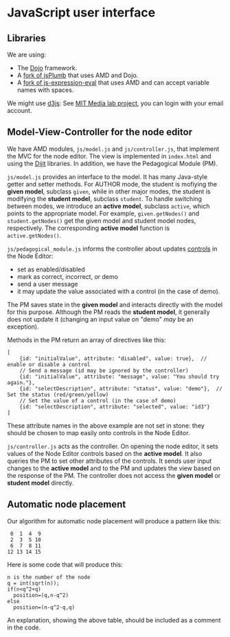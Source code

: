 # JavaScript user interface #

## Libraries ##

We are using:

* The [Dojo](http://dojotoolkit.org) framework.
* A [fork of jsPlumb](https://github.com/bhosaledipak/JsPlumb_Dojo_Integreate)
  that uses AMD and Dojo.
* A [fork of js-expression-eval](https://github.com/bvds/js-expression-eval) 
 that uses AMD and can accept variable names with spaces.

We might use  [d3js](http://d3js.org):
See [MIT Media lab project](http://immersion.media.mit.edu), you can 
login with your email account.

## Model-View-Controller for the node editor

We have AMD modules, `js/model.js` and `js/controller.js`, that implement the MVC for the
node editor.  The view is implemented in `index.html` and using the
[Dijit](http://dojotoolkit.org/reference-guide/dijit/) libraries.  In
addition, we have the Pedagogical Module (PM). 

`js/model.js` provides an interface to the model.  It has many
Java-style getter and setter methods. For AUTHOR mode, the student
is mofiying the **given model**, subclass `given`, while in other major
modes, the student is modifying the **student model**, subclass `student`.
To handle switching between modes, we introduce  an **active model**,
subclass `active`, which points to the appropriate model.  For example, 
`given.getNodes()` and `student.getNodes()` get the given model and
student model nodes, respectively.  The corresponding **active model**
function is `active.getNodes()`. 

`js/pedagogical_module.js` informs the controller about updates
[controls](http://www.w3.org/TR/html401/interact/forms.html#form-controls)
in the Node Editor:

* set as enabled/disabled
* mark as correct, incorrect, or demo
* send a user message
* it may update the value associated with a control (in the case of
  demo).

The PM saves state in the **given model** and interacts directly with the
model for this purpose.  Although the PM reads the **student model**, it
generally does not update it (changing an input value on "demo" *may*
be an exception).

Methods in the PM return an array of directives like this:

    [
		{id: "initialValue", attribute: "disabled", value: true},  // enable or disable a control
		// Send a message (id may be ignored by the controller)
		{id: "initialValue", attribute: "message", value: "You should try again."},
		{id: "selectDescription", attribute: "status", value: "demo"},  // Set the status (red/green/yellow)
		// Set the value of a control (in the case of demo)
		{id: "selectDescription", attribute: "selected", value: "id3"} 
	]

These attribute names in the above example are not set in stone:  they
should be chosen to map easily onto controls in the Node Editor.

`js/controller.js` acts as the controller.  On opening the node
editor, it sets values of the Node Editor controls based on the **active
model**.  It also queries the PM to set other attributes of the controls.
It sends user input changes to the **active model**  and to the PM and updates
the view based on the response of the PM.  The controller does not
access the **given model** or **student model** directly.

## Automatic node placement ##

Our algorithm for automatic node placement will
produce a pattern like this:

     0  1  4  9
     2  3  5 10
     6  7  8 11
    12 13 14 15

Here is some code that will produce this:

    n is the number of the node
    q = int(sqrt(n));
    if(n<q^2+q)
      position=(q,n-q^2)
    else
      position=(n-q^2-q,q)

An explanation, showing the above table, should be included as a comment in the code.
